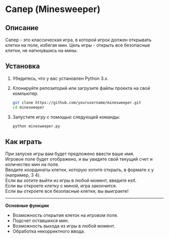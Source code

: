 # Сапер (Minesweeper)

## Описание
Сапер - это классическая игра, в которой игрок должен открывать клетки на поле, избегая мин. Цель игры - открыть все безопасные клетки, не наткнувшись на мины.

## Установка

1. Убедитесь, что у вас установлен Python 3.x.
2. Клонируйте репозиторий или загрузите файлы проекта на свой компьютер.
   
   ```bash
   git clone https://github.com/yourusername/minesweeper.git
   cd minesweeper
   ```
3. Запустите игру с помощью следующей команды:
   ```bash
   python minesweeper.py
   ```
## Как играть
При запуске игры вам будет предложено ввести ваше имя.  
Игровое поле будет отображено, и вы увидите свой текущий счет и количество мин на поле.  
Вводите координаты клетки, которую хотите открыть, в формате x y (например, 3 4).   
Если вы хотите выйти из игры в любой момент, введите exit.  
Если вы откроете клетку с миной, игра закончится.  
Если вы откроете все безопасные клетки, вы выиграете!  
____
**Основные функции**
* Возможность открытия клеток на игровом поле. 
* Подсчет оставшихся мин. 
* Возможность выхода из игры в любой момент. 
* Обработка некорректного ввода.